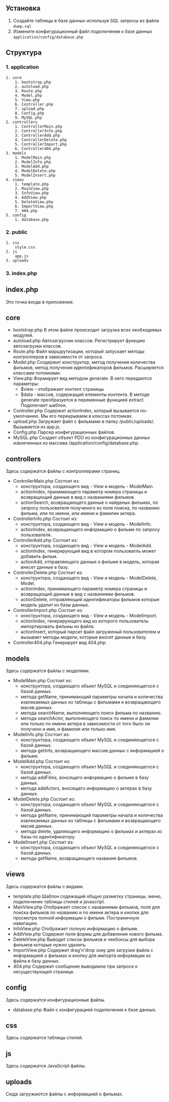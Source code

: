 ## Установка
1. Создайте таблицы в базе данных используя SQL запросы из файла `dump.sql`
2. Измените конфигурационный файл подключения к базе данных `application/config/database.php`


## Структура
### 1. application
    1. core
        1. bootstrap.php
        2. autoload.php
        3. Route.php
        4. Model.php
        5. View.php
        6. Controller.php
        7. upload.php
        8. Config.php
        9. MySQL.php
    2. controllers
        1. ControllerMain.php
        2. ControllerInfo.php
        3. ControllerAdd.php
        4. ControllerDelete.php
        5. ControllerImport.php
        6. Controller404.php
    3. models
        1. ModelMain.php
        2. ModelInfo.php
        3. ModelAdd.php
        4. ModelDelete.php
        5. ModelInsert.php
    4. views
        1. template.php
        2. MainView.php
        3. InfoView.php
        4. AddView.php
        5. DeleteView.php
        6. ImportView.php
        7. 404.php
    5. config
        1. database.php
### 2. public
    1. css
        style.css
    2. js
        app.js
    3. uploads
### 3. index.php


## index.php
Это точка входа в приложение.

## core
* bootstrap.php
В этом файле происходит загрузка всех необходимых модулей.
* autoload.php
Автозагрузчик классов. Регистрирует функцию автозагрузки классов.
* Route.php
Файл маршрутизации, который запускает методы контроллеров в зависимости от запроса.
* Model.php
Создержит конструктор, метод получения количества фильмов, метод получения идентификаторов фильмов.
 Расширяется классами потомками.
* View.php
Формирует вид методом generate. В него передаются параметры:
    - $view - отображает контент страницы
    - $data - массив, содержащий елементы контента. В методе generate преобразуется в переменные функцией extract.
 Подключает шаблон.
* Controller.php
 Содержит actionIndex, который вызывается по-умолчанию. Мы его перекрываем в классах потомках.
* upload.php
 Загружает файл с фильмами в папку /public/uploads/. Вызывается из app.js.
* Config.php
 Парсер конфигурационных файлов.
* MySQL.php
 Создает объект PDO из конфигурационных данных извлеченных из массива /application/config/database.php.

## controllers 
Здесь содержатся файлы с контроллерами страниц.
* ControllerMain.php
Состоит из:
    - конструктора, создающего вид - View и модель - ModelMain.
    - actionIndex, принимающего параметр номера страницы и возвращющий данные в вид с названиями фильмов.
    - actionSearch, возвращающего данные о найденых фильмах, по запросу пользователя полученого из поля поиска, по названию
    фильма, или по имени, или имени и фамилии актера.
* ControllerInfo.php
Состоит из:
    - конструктора, создающего вид - View и модель - ModelInfo.
    - actionIndex, возвращающего информацию о фильме по запросу пользователя.
* ControllerAdd.php
Состоит из:
    - конструктора, создающего вид - View и модель - ModelAdd.
    - actionIndex, генерирующий вид в котором пользоватль может добавить фильм.
    - actionAdd, отправляющего данные о фильме в модель, которая внесет данные в базу.
* ControllerDelete.php
Состоит из:
    - конструктора, создающего вид - View и модель - ModelDelete, Model.
    - actionIndex,  принимающего параметр номера страницы и возвращющий данные в вид с названиями фильмов.
    - actionDelete, отправляющий идентификаторы фильмов которые модель удалит из базы данных.
* ControllerImport.php
Состоит из:
    - конструктора, создающего вид - View и модель - ModelImport.
    - actionIndex,  генерирующего вид из которого пользователь импортировать фильмы из файла.
    - actionInsert, который парсит файл загруженый пользователем и вызывает методы модели, которые вносят данные в базу.
* Controller404.php
Генерирует вид 404.php.

## models 
Здесь содержатся файлы с моделями.
* ModelMain.php
Состоит из:
    - конструктора, создающего объект MySQL и соединяющегося с базой данных.
    - метода getName, принимающий параметры начала и количества извлекаемых данных из таблицы с фильмами и возвращающего
    масив данных.
    - метода searchName, выполняющего поиск фильма по названию.
    - метода searchActor, выполняющего поиск по имени и фамилии или только по имени актера в зависимости от того было
    ли получено и имя, и фамилия или только имя.
* ModelInfo.php
Состоит из:
    - конструктора, создающего объект MySQL и соединяющегося с базой данных.
    - метода getInfo, возвращающего массив данных с информацией о фильме.
* ModelAdd.php
Состоит из:
    - конструктора, создающего объект MySQL и соединяющегося с базой данных.
    - метода addFilms, вонсящего информацию о фильме в базу данных.
    - метода addActors, вносящего информацию о актерах в базу данных.
* ModelDelete.php
Состоит из:
    - конструктора, создающего объект MySQL и соединяющегося с базой данных.
    - метода getName, принимающий параметры начала и количества извлекаемых данных из таблицы с фильмами и возвращающего
    масив данных.
    - метода delete, удаляющего информацию о фильмах и актерах из базы по идентификатору.
* ModelInsert.php
Состоит из:
    - конструктора, создающего объект MySQL и соединяющегося с базой данных.
    - метода getName, возвращающего названия фильмов.

## views 
Здесь содержатся файлы с видами.
* template.php
Шаблон содежащий общую разметку страницы, меню, подключение таблицы стилей и javascript.
* MainView.php
Отображает список с названиями фильмов, поля для поиска фильмов по названию и по имени актера и кнопки для просмотра
полной информации о фильме. Постраничную навигацию.
* InfoView.php
Отображает полную информацию о фильме.
* AddView.php
Содержит поля формы для добавления нового фильма.
* DeleteView.php
Выводит список фильмов и чекбоксы для выбора фильмов которые нужно удалить.
* ImportView.php
Содержит drag'n'drop зону для загрузки файла с информацией о фильмах и кнопку для импорта информации из файла в базу данных.
* 404.php
Содержит сообщение выводимое при запросе к несуществующей странице.

## config 
Здесь содержатся конфигурационные файлы.
* database.php
Файл с конфигурацией подключения к базе данных.

## css 
Здесь содержатся таблицы стилей.

## js 
Здесь содержатся JavaScript файлы.

## uploads 
Сюда загружаются файлы с информацией о фильмах.